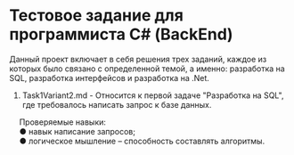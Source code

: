 # Тестовое задание для программиста С# (BackEnd)
Данный проект включает в себя решения трех заданий, каждое из которых было связано с определенной темой, а именно: разработка на SQL, разработка интерфейсов и разработка на .Net.

1) Task1Variant2.md - Относится к первой задаче "Разработка на SQL", где требовалось написать запрос к базе данных.
  
&emsp;  Проверяемые навыки:  
&emsp;  ● навык написание запросов;  
&emsp;  ● логическое мышление – способность составлять алгоритмы.  
